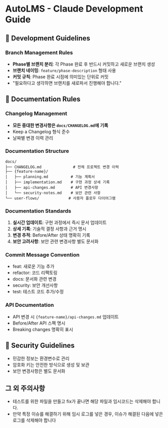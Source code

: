 # AutoLMS - Claude Development Guide

## 🔧 Development Guidelines

### Branch Management Rules
- **Phase별 브랜치 분리**: 각 Phase 완료 후 반드시 커밋하고 새로운 브랜치 생성
- **브랜치 네이밍**: `feature/phase-description` 형태 사용
- **커밋 규칙**: Phase 완료 시점에 의미있는 단위로 커밋
- "필요하다고 생각하면 브랜치를 새로파서 진행해야 합니다."

## 📝 Documentation Rules

### Changelog Management
- **모든 중대한 변경사항은 `docs/CHANGELOG.md`에 기록**
- Keep a Changelog 형식 준수
- 날짜별 변경 이력 관리

### Documentation Structure
```
docs/
├── CHANGELOG.md              # 전체 프로젝트 변경 이력
├── {feature-name}/
│   ├── planning.md          # 기능 계획서
│   ├── implementation.md    # 구현 과정 상세 기록
│   ├── api-changes.md       # API 변경사항
│   └── security-notes.md    # 보안 관련 사항
└── user-flows/             # 사용자 플로우 다이어그램
```

### Documentation Standards
1. **실시간 업데이트**: 구현 과정에서 즉시 문서 업데이트
2. **상세 기록**: 기술적 결정 사항과 근거 명시
3. **변경 추적**: Before/After 상태 명확히 기록
4. **보안 고려사항**: 보안 관련 변경사항 별도 문서화

### Commit Message Convention
- feat: 새로운 기능 추가
- refactor: 코드 리팩토링
- docs: 문서화 관련 변경
- security: 보안 개선사항
- test: 테스트 코드 추가/수정

### API Documentation
- API 변경 시 `{feature-name}/api-changes.md` 업데이트
- Before/After API 스펙 명시
- Breaking changes 명확히 표시

## 🔐 Security Guidelines
- 민감한 정보는 환경변수로 관리
- 암호화 키는 안전한 방식으로 생성 및 보관
- 보안 변경사항은 별도 문서화

## 그 외 주의사항
- 테스트를 위한 파일을 만들고 fix가 끝나면 해당 파일과 임시코드는 삭제해야 합니다.
- 만약 특정 이슈를 해결하기 위해 임시 로그를 넣은 경우, 이슈가 해결된 다음에 넣은 로그를 삭제해야 합니다